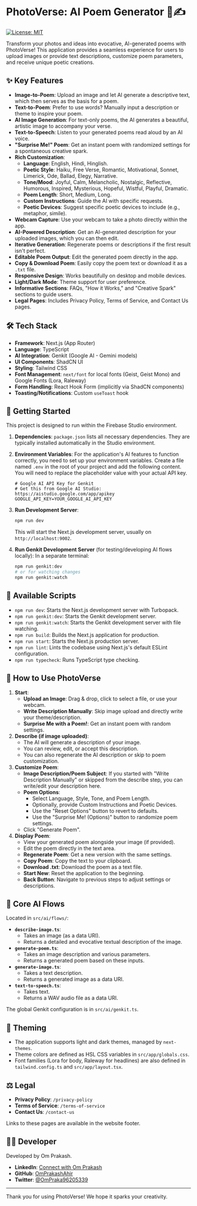 # PhotoVerse: AI Poem Generator 📸✍️

[![License: MIT](https://img.shields.io/badge/License-MIT-yellow.svg)](https://opensource.org/licenses/MIT)

Transform your photos and ideas into evocative, AI-generated poems with PhotoVerse! This application provides a seamless experience for users to upload images or provide text descriptions, customize poem parameters, and receive unique poetic creations.

## ✨ Key Features

*   **Image-to-Poem**: Upload an image and let AI generate a descriptive text, which then serves as the basis for a poem.
*   **Text-to-Poem**: Prefer to use words? Manually input a description or theme to inspire your poem.
*   **AI Image Generation**: For text-only poems, the AI generates a beautiful, artistic image to accompany your verse.
*   **Text-to-Speech**: Listen to your generated poems read aloud by an AI voice.
*   **"Surprise Me!" Poem**: Get an instant poem with randomized settings for a spontaneous creative spark.
*   **Rich Customization**:
    *   **Language**: English, Hindi, Hinglish.
    *   **Poetic Style**: Haiku, Free Verse, Romantic, Motivational, Sonnet, Limerick, Ode, Ballad, Elegy, Narrative.
    *   **Tone/Mood**: Joyful, Calm, Melancholic, Nostalgic, Reflective, Humorous, Inspired, Mysterious, Hopeful, Wistful, Playful, Dramatic.
    *   **Poem Length**: Short, Medium, Long.
    *   **Custom Instructions**: Guide the AI with specific requests.
    *   **Poetic Devices**: Suggest specific poetic devices to include (e.g., metaphor, simile).
*   **Webcam Capture**: Use your webcam to take a photo directly within the app.
*   **AI-Powered Description**: Get an AI-generated description for your uploaded images, which you can then edit.
*   **Iterative Generation**: Regenerate poems or descriptions if the first result isn't perfect.
*   **Editable Poem Output**: Edit the generated poem directly in the app.
*   **Copy & Download Poem**: Easily copy the poem text or download it as a `.txt` file.
*   **Responsive Design**: Works beautifully on desktop and mobile devices.
*   **Light/Dark Mode**: Theme support for user preference.
*   **Informative Sections**: FAQs, "How it Works," and "Creative Spark" sections to guide users.
*   **Legal Pages**: Includes Privacy Policy, Terms of Service, and Contact Us pages.

## 🛠️ Tech Stack

*   **Framework**: Next.js (App Router)
*   **Language**: TypeScript
*   **AI Integration**: Genkit (Google AI - Gemini models)
*   **UI Components**: ShadCN UI
*   **Styling**: Tailwind CSS
*   **Font Management**: `next/font` for local fonts (Geist, Geist Mono) and Google Fonts (Lora, Raleway)
*   **Form Handling**: React Hook Form (implicitly via ShadCN components)
*   **Toasting/Notifications**: Custom `useToast` hook

## 🚀 Getting Started

This project is designed to run within the Firebase Studio environment.

1.  **Dependencies**: `package.json` lists all necessary dependencies. They are typically installed automatically in the Studio environment.
2.  **Environment Variables**: For the application's AI features to function correctly, you need to set up your environment variables. Create a file named `.env` in the root of your project and add the following content. You will need to replace the placeholder value with your actual API key.

    ```env
    # Google AI API Key for Genkit
    # Get this from Google AI Studio: https://aistudio.google.com/app/apikey
    GOOGLE_API_KEY=YOUR_GOOGLE_AI_API_KEY
    ```
3.  **Run Development Server**:
    ```bash
    npm run dev
    ```
    This will start the Next.js development server, usually on `http://localhost:9002`.

4.  **Run Genkit Development Server** (for testing/developing AI flows locally):
    In a separate terminal:
    ```bash
    npm run genkit:dev
    # or for watching changes
    npm run genkit:watch
    ```

## 🔧 Available Scripts

*   `npm run dev`: Starts the Next.js development server with Turbopack.
*   `npm run genkit:dev`: Starts the Genkit development server.
*   `npm run genkit:watch`: Starts the Genkit development server with file watching.
*   `npm run build`: Builds the Next.js application for production.
*   `npm run start`: Starts the Next.js production server.
*   `npm run lint`: Lints the codebase using Next.js's default ESLint configuration.
*   `npm run typecheck`: Runs TypeScript type checking.

## 📝 How to Use PhotoVerse

1.  **Start**:
    *   **Upload an Image**: Drag & drop, click to select a file, or use your webcam.
    *   **Write Description Manually**: Skip image upload and directly write your theme/description.
    *   **Surprise Me with a Poem!**: Get an instant poem with random settings.
2.  **Describe (if image uploaded)**:
    *   The AI will generate a description of your image.
    *   You can review, edit, or accept this description.
    *   You can also regenerate the AI description or skip to poem customization.
3.  **Customize Poem**:
    *   **Image Description/Poem Subject**: If you started with "Write Description Manually" or skipped from the describe step, you can write/edit your description here.
    *   **Poem Options**:
        *   Select Language, Style, Tone, and Poem Length.
        *   Optionally, provide Custom Instructions and Poetic Devices.
        *   Use the "Reset Options" button to revert to defaults.
        *   Use the "Surprise Me! (Options)" button to randomize poem settings.
    *   Click "Generate Poem".
4.  **Display Poem**:
    *   View your generated poem alongside your image (if provided).
    *   Edit the poem directly in the text area.
    *   **Regenerate Poem**: Get a new version with the same settings.
    *   **Copy Poem**: Copy the text to your clipboard.
    *   **Download .txt**: Download the poem as a text file.
    *   **Start New**: Reset the application to the beginning.
    *   **Back Button**: Navigate to previous steps to adjust settings or descriptions.

## 🤖 Core AI Flows

Located in `src/ai/flows/`:

*   **`describe-image.ts`**:
    *   Takes an image (as a data URI).
    *   Returns a detailed and evocative textual description of the image.
*   **`generate-poem.ts`**:
    *   Takes an image description and various parameters.
    *   Returns a generated poem based on these inputs.
*   **`generate-image.ts`**:
    *   Takes a text description.
    *   Returns a generated image as a data URI.
*   **`text-to-speech.ts`**:
    *   Takes text.
    *   Returns a WAV audio file as a data URI.

The global Genkit configuration is in `src/ai/genkit.ts`.

## 🎨 Theming

*   The application supports light and dark themes, managed by `next-themes`.
*   Theme colors are defined as HSL CSS variables in `src/app/globals.css`.
*   Font families (Lora for body, Raleway for headlines) are also defined in `tailwind.config.ts` and `src/app/layout.tsx`.

## ⚖️ Legal

*   **Privacy Policy**: `/privacy-policy`
*   **Terms of Service**: `/terms-of-service`
*   **Contact Us**: `/contact-us`

Links to these pages are available in the website footer.

## 👨‍💻 Developer

Developed by Om Prakash.

*   **LinkedIn**: [Connect with Om Prakash](https://www.linkedin.com/in/omprakash24d/)
*   **GitHub**: [OmPrakashAhir](https://github.com/omprakash24d)
*   **Twitter**: [@OmPraka96205339](https://twitter.com/omprakash25d)

---

Thank you for using PhotoVerse! We hope it sparks your creativity.
